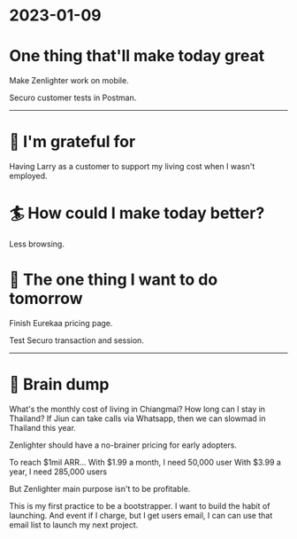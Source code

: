 # 2023-01-09


# One thing that'll make today great

Make Zenlighter work on mobile.

Securo customer tests in Postman.

---

# 🤗 I'm grateful for

Having Larry as a customer to support my living cost when I wasn't employed.

# 🏄 How could I make today better?

Less browsing.

# 🏹 The one thing I want to do tomorrow

Finish Eurekaa pricing page.

Test Securo transaction and session.

---

# 💭 Brain dump

What's the monthly cost of living in Chiangmai? How long can I stay in Thailand? If Jiun can take calls via Whatsapp, then we can slowmad in Thailand this year.

Zenlighter should have a no-brainer pricing for early adopters. 

To reach $1mil ARR...
With $1.99 a month, I need 50,000 user
With $3.99 a year, I need 285,000 users

But Zenlighter main purpose isn't to be profitable.

This is my first practice to be a bootstrapper. I want to build the habit of launching. And event if I charge, but I get users email, I can can use that email list to launch my next project.


